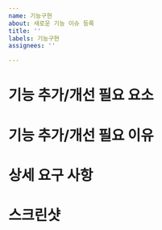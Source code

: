 ```yaml
---
name: 기능구현
about: 새로운 기능 이슈 등록
title: ''
labels: 기능구현
assignees: ''

---
```


# 기능 추가/개선 필요 요소

# 기능 추가/개선 필요 이유

# 상세 요구 사항

# 스크린샷

